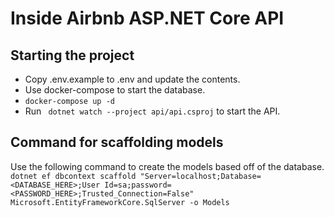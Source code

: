 # Inside Airbnb ASP.NET Core API

## Starting the project

* Copy .env.example to .env and update the contents.
* Use docker-compose to start the database.
* `` docker-compose up -d ``
* Run `` dotnet watch --project api/api.csproj`` to start the API.

## Command for scaffolding models

Use the following command to create the models based off of the database.
``` dotnet ef dbcontext scaffold "Server=localhost;Database=<DATABASE_HERE>;User Id=sa;password=<PASSWORD_HERE>;Trusted_Connection=False" Microsoft.EntityFrameworkCore.SqlServer -o Models ```
